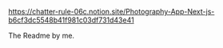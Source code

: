https://chatter-rule-06c.notion.site/Photography-App-Next-js-b6cf3dc5548b41f981c03df731d43e41


The Readme by me.
